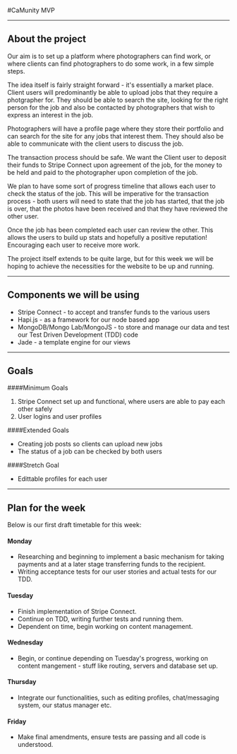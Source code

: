 #CaMunity MVP

------

## About the project

Our aim is to set up a platform where photographers can find work, or where clients can find photographers to do some work, in a few simple steps.

The idea itself is fairly straight forward - it's essentially a market place. Client users will predominantly be able to upload jobs that they require a photgrapher for. They should be able to search the site, looking for the right person for the job and also be contacted by photographers that wish to express an interest in the job.

Photographers will have a profile page where they store their portfolio and can search for the site for any jobs that interest them. They should also be able to communicate with the client users to discuss the job.

The transaction process should be safe. We want the Client user to deposit their funds to Stripe Connect upon agreement of the job, for the money to be held and paid to the photographer upon completion of the job.

We plan to have some sort of progress timeline that allows each user to check the status of the job. This will be imperative for the transaction process - both users will need to state that the job has started, that the job is over, that the photos have been received and that they have reviewed the other user.

Once the job has been completed each user can review the other. This allows the users to build up stats and hopefully a positive reputation! Encouraging each user to receive more work.

The project itself extends to be quite large, but for this week we will be hoping to achieve the necessities for the website to be up and running.

------

## Components we will be using

* Stripe Connect - to accept and transfer funds to the various users
* Hapi.js - as a framework for our node based app
* MongoDB/Mongo Lab/MongoJS - to store and manage our data and test our Test Driven Development (TDD) code
* Jade - a template engine for our views

------

## Goals

####Minimum Goals

1. Stripe Connect set up and functional, where users are able to pay each other safely
2. User logins and user profiles

####Extended Goals

* Creating job posts so clients can upload new jobs
* The status of a job can be checked by both users


####Stretch Goal
* Edittable profiles for each user

------

## Plan for the week

Below is our first draft timetable for this week:

#### Monday
* Researching and beginning to implement a basic mechanism for taking payments and at a later stage transferring funds to the recipient.
* Writing acceptance tests for our user stories and actual tests for our TDD.

#### Tuesday
* Finish implementation of Stripe Connect.
* Continue on TDD, writing further tests and running them.
* Dependent on time, begin working on content management. 

#### Wednesday
* Begin, or continue depending on Tuesday's progress, working on content mangement - stuff like routing, servers and database set up.

#### Thursday
* Integrate our functionalities, such as editing profiles, chat/messaging system, our status manager etc.

#### Friday
* Make final amendments, ensure tests are passing and all code is understood.
